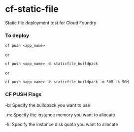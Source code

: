 # cf-static-file
Static file deployment test for Cloud Foundry

### To deploy
```cf push <app_name>```

or

```cf push <app_name> -b staticfile_buildpack```

or

```cf push <app_name> -b staticfile_buildpack -m 50M -k 50M```

### CF PUSH Flags
-b: Specify the buildpack you want to use

-m: Specify the instance memory you want to allocate

-k: Specify the instance disk quota you want to allocate